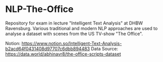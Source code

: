 # NLP-The-Office
Repository for exam in lecture "Intelligent Text Analysis" at DHBW Ravensburg. Various traditional and modern NLP approaches are used to analyse a dataset with scenes from the US TV-show "The Office".

Notion: https://www.notion.so/Intelligent-Text-Analysis-b2acd64f0431408d97707c6dbb894483
Data Source: https://data.world/abhinavr8/the-office-scripts-dataset
